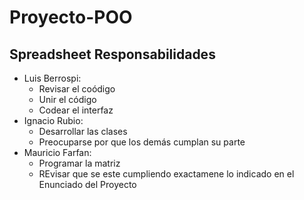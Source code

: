 # Proyecto-POO
## Spreadsheet Responsabilidades  
- Luis Berrospi:  
  * Revisar el coódigo 
  * Unir el código  
  * Codear el interfaz  
- Ignacio Rubio:  
  * Desarrollar las clases  
  * Preocuparse por que los demás cumplan su parte  
- Mauricio Farfan:  
  * Programar la matriz  
  * REvisar que se este cumpliendo exactamene lo indicado en el Enunciado del Proyecto  

